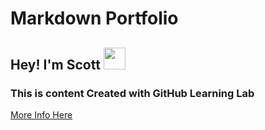 # Markdown Portfolio

## Hey! I'm Scott <img src="https://raw.githubusercontent.com/MartinHeinz/MartinHeinz/master/wave.gif" width="35px">

### This is content Created with GitHub Learning Lab

[More Info Here](https://lab.github.com/?installation_id=10874306&setup_action=install)
